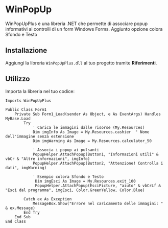 # WinPopUp

WinPopUpPlus è una libreria .NET che permette di associare popup informativi ai controlli di un form Windows Forms.
Aggiunto opzione colora Sfondo e Testo 

## Installazione
Aggiungi la libreria `WinPopUpPlus.dll` al tuo progetto tramite **Riferimenti**.

## Utilizzo
Importa la libreria nel tuo codice:

```vbnet
Imports WinPopUpPlus

Public Class Form1
    Private Sub Form1_Load(sender As Object, e As EventArgs) Handles MyBase.Load
        Try
            ' Carica le immagini dalle risorse (My.Resources)
            Dim imgInfo As Image = My.Resources.cashier  ' Nome dell'immagine senza estensione
            Dim imgWarning As Image = My.Resources.calculator_50

            ' Associa i popup ai pulsanti
            PopupHelper.AttachPopup(Button1, "Informazioni utili" & vbCr & "Altre informazioni", imgInfo)
            PopupHelper.AttachPopup(Button2, "Attenzione! Controlla i dati", imgWarning)
			
			' Esempio colora Sfondo e Testo
			 Dim imgEsci As Image = My.Resources.exit_100
			 PopupHelper.AttachPopup(EsciPicture, "aiuto" & vbCrLf & "Esci dal programma", imgEsci, Color.GreenYellow, Color.Blue)
      
        Catch ex As Exception
            MessageBox.Show("Errore nel caricamento delle immagini: " & ex.Message)
        End Try
    End Sub
End Class
